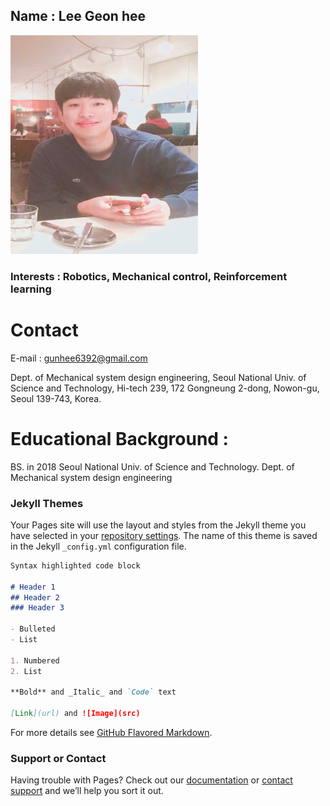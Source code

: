 
## Name : Lee Geon hee

<img src="./images/profile.png" width="300" height="350"  class="center">


### Interests : Robotics, Mechanical control, Reinforcement learning

# Contact
 E-mail : gunhee6392@gmail.com
 
 Dept. of Mechanical system design engineering, Seoul National Univ. of Science and Technology, Hi-tech 239, 172 Gongneung 2-dong, Nowon-gu, Seoul 139-743, Korea.

# Educational Background :
BS. in 2018 Seoul National Univ. of Science and Technology.  Dept. of Mechanical system design engineering


### Jekyll Themes

Your Pages site will use the layout and styles from the Jekyll theme you have selected in your [repository settings](https://github.com/Geonhee-LEE/geon.github.io/settings). The name of this theme is saved in the Jekyll `_config.yml` configuration file.


```markdown
Syntax highlighted code block

# Header 1
## Header 2
### Header 3

- Bulleted
- List

1. Numbered
2. List

**Bold** and _Italic_ and `Code` text

[Link](url) and ![Image](src)
```

For more details see [GitHub Flavored Markdown](https://guides.github.com/features/mastering-markdown/).


### Support or Contact

Having trouble with Pages? Check out our [documentation](https://help.github.com/categories/github-pages-basics/) or [contact support](https://github.com/contact) and we’ll help you sort it out.
